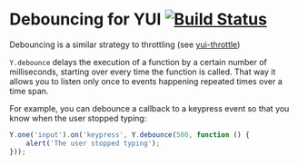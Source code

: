# Debouncing for YUI [![Build Status](https://travis-ci.org/juandopazo/yui3-debounce.png)](https://travis-ci.org/juandopazo/yui3-debounce)

Debouncing is a similar strategy to throttling (see [yui-throttle](http://yuilibrary.com/yui/docs/api/classes/YUI.html#method_throttle))

`Y.debounce` delays the execution of a function by a certain number
of milliseconds, starting over every time the function is called.
That way it allows you to listen only once to events happening
repeated times over a time span.

For example, you can debounce a callback to a keypress event
so that you know when the user stopped typing:

```JavaScript
Y.one('input').on('keypress', Y.debounce(500, function () {
    alert('The user stopped typing');
}));
```
